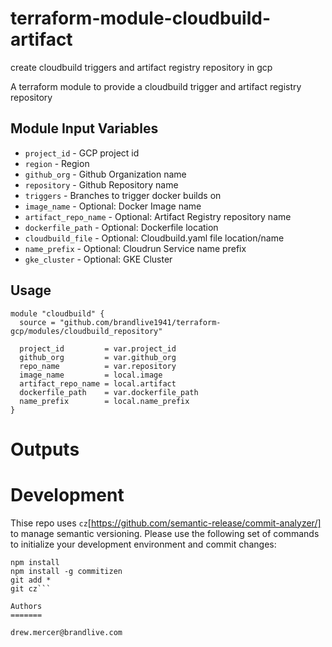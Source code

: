 # terraform-module-cloudbuild-artifact
create cloudbuild triggers and artifact registry repository in gcp

A terraform module to provide a cloudbuild trigger and artifact registry repository

Module Input Variables
----------------------

- `project_id` - GCP project id
- `region` - Region
- `github_org` - Github Organization name
- `repository` - Github Repository name
- `triggers` - Branches to trigger docker builds on
- `image_name` - Optional: Docker Image name
- `artifact_repo_name` - Optional: Artifact Registry repository name
- `dockerfile_path` - Optional: Dockerfile location
- `cloudbuild_file` - Optional: Cloudbuild.yaml file location/name
- `name_prefix` - Optional: Cloudrun Service name prefix
- `gke_cluster` - Optional: GKE Cluster 

Usage
-----

```hcl
module "cloudbuild" {
  source = "github.com/brandlive1941/terraform-gcp/modules/cloudbuild_repository"

  project_id         = var.project_id
  github_org         = var.github_org
  repo_name          = var.repository
  image_name         = local.image
  artifact_repo_name = local.artifact
  dockerfile_path    = var.dockerfile_path
  name_prefix        = local.name_prefix
}
```

Outputs
=======


Development
=======

Thise repo uses `cz`[https://github.com/semantic-release/commit-analyzer/] to manage semantic versioning. Please use the following set of commands to initialize your development environment and commit changes:

```asdf install
npm install
npm install -g commitizen
git add *
git cz```

Authors
=======

drew.mercer@brandlive.com
